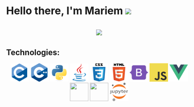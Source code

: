 <h1>Hello there, I'm Mariem <img src="https://media.giphy.com/media/mGcNjsfWAjY5AEZNw6/giphy.gif" width="50"></h1>

<h2 align="center">
 <a > <img src="https://user-images.githubusercontent.com/105747069/168908389-6829dfa4-3b6b-4978-a2d7-55c8bf32783e.gif" /> </a>
</h2>

## Technologies:
<p align="center"> 
<a > <img src="https://raw.githubusercontent.com/devicons/devicon/master/icons/c/c-original.svg" alt="c" width="50" height="50"/> </a> 
<a> <img src="https://raw.githubusercontent.com/devicons/devicon/master/icons/cplusplus/cplusplus-original.svg" alt="cplusplus" width="50" height="50"/> </a>
<a > <img src="https://raw.githubusercontent.com/devicons/devicon/master/icons/python/python-original.svg" alt="python" width="50" height="50"/> </a>
<a > <img src="https://raw.githubusercontent.com/devicons/devicon/master/icons/java/java-original.svg"  width="50" height="50"/> </a>
<a > <img src="https://raw.githubusercontent.com/devicons/devicon/master/icons/css3/css3-original-wordmark.svg" alt="css3" width="50" height="50"/> </a> 
<a > <img src="https://raw.githubusercontent.com/devicons/devicon/master/icons/html5/html5-original-wordmark.svg" alt="html5" width="50" height="50"/> </a>
<a > <img src="https://raw.githubusercontent.com/devicons/devicon/master/icons/bootstrap/bootstrap-plain.svg" alt="python"width="50" height="50"/> </a>
<a><img  src="https://raw.githubusercontent.com/github/explore/80688e429a7d4ef2fca1e82350fe8e3517d3494d/topics/javascript/javascript.png"  width="50" height="50"></a>
<a > <img src="https://raw.githubusercontent.com/github/explore/80688e429a7d4ef2fca1e82350fe8e3517d3494d/topics/vue/vue.png" width="50" height="50"/> </a>
<a><img  src="https://seeklogo.com/images/V/vuetify-logo-3BCF73C928-seeklogo.com.png" width="50" height="50"></a>
<a > <img src="https://user-images.githubusercontent.com/105747069/168905053-37156b6b-f674-4fab-a772-8b5251102414.svg"  width="50" height="50"/> </a> 
<a><img  src="https://raw.githubusercontent.com/devicons/devicon/master/icons/jupyter/jupyter-original-wordmark.svg" width="50" height="50"></a>
 </p>
